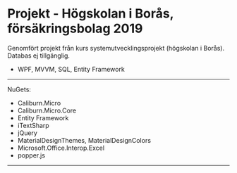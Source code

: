 # Projekt - Högskolan i Borås, försäkringsbolag 2019

Genomfört projekt från kurs systemutvecklingsprojekt (högskolan i Borås). 
Databas ej tillgänglig.
- WPF, MVVM, SQL, Entity Framework

-------
NuGets:
* Caliburn.Micro
* Caliburn.Micro.Core
* Entity Framework
* iTextSharp
* jQuery
* MaterialDesignThemes, MaterialDesignColors
* Microsoft.Office.Interop.Excel
* popper.js
--------
